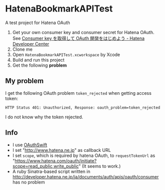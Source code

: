 # HatenaBookmarkAPITest

A test project for Hatena OAuth

1. Get your own consumer key and consumer secret for Hatena OAuth.
See [Consumer key を取得して OAuth 開発をはじめよう - Hatena Developer Center](http://developer.hatena.ne.jp/ja/documents/auth/apis/oauth/consumer)
2. Clone me
3. Open ``HatenaBookmarkAPITest.xcworkspace`` by Xcode
4. Build and run this project
5. Get the following **problem**

## My problem

I get the following OAuth problem ``token_rejected`` when getting access token:
```
HTTP Status 401: Unauthorized, Response: oauth_problem=token_rejected
```

I do not know why the token rejected.


## Info

- I use [OAuthSwift](https://github.com/OAuthSwift/OAuthSwift)
- I set "http://www.hatena.ne.jp" as callback URL
- I set ``scope``, which is required by hatena OAuth, to ``requestTokenUrl`` as "https://www.hatena.com/oauth/initiate?scope=read_public,write_public" (It seems to work.)
- A ruby Sinatra-based script written in http://developer.hatena.ne.jp/ja/documents/auth/apis/oauth/consumer has no problem


